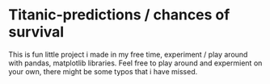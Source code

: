 # Titanic-predictions / chances of survival
This is fun little project i made in my free time, experiment / play around with pandas, matplotlib libraries.
Feel free to play around and expermient on your own, there might be some typos that i have missed.
